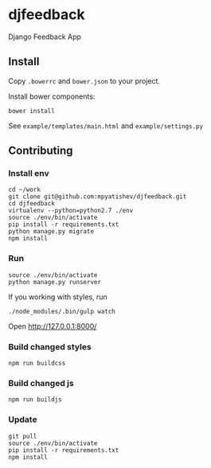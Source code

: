 djfeedback
==========

Django Feedback App

## Install

Copy `.bowerrc` and `bower.json` to your project.

Install bower components:
```
bower install
```

See `example/templates/main.html` and `example/settings.py`

## Contributing
### Install env
```
cd ~/work
git clone git@github.com:mpyatishev/djfeedback.git
cd djfeedback
virtualenv --python=python2.7 ./env
source ./env/bin/activate
pip install -r requirements.txt
python manage.py migrate
npm install
```

### Run
```
source ./env/bin/activate
python manage.py runserver
```
If you working with styles, run
```
./node_modules/.bin/gulp watch
```
Open http://127.0.0.1:8000/

### Build changed styles
```
npm run buildcss
```

### Build changed js
```
npm run buildjs
```

### Update
```
git pull
source ./env/bin/activate
pip install -r requirements.txt
npm install
```
